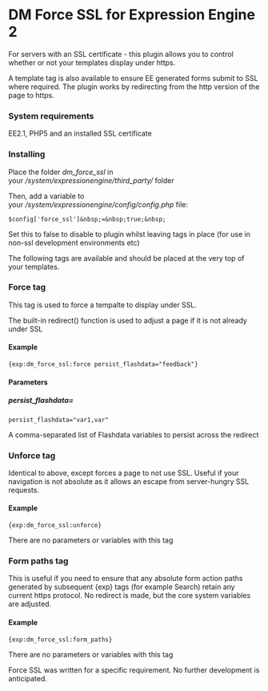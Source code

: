 DM Force SSL for Expression Engine 2
=========

For servers with an SSL certificate - this plugin allows you to control whether or not your templates display under https.

A template tag is also available to ensure EE generated forms submit to SSL where required. The plugin works by redirecting from the http version of the page to https.

### System requirements

EE2.1, PHP5 and an installed SSL certificate

### Installing

Place the folder&nbsp;*dm\_force\_ssl*&nbsp;in your&nbsp;*/system/expressionengine/third_party/*&nbsp;folder

Then, add a variable to your&nbsp;*/system/expressionengine/config/config.php*&nbsp;file:

`$config['force_ssl']&nbsp;=&nbsp;true;&nbsp;`

Set this to false to disable to plugin whilst leaving tags in place (for use in non-ssl development environments etc)

The following tags are available and should be placed at the very top of your templates.

### Force tag

This tag is used to force a tempalte to display under SSL.

The built-in redirect() function is used to adjust a page if it is not already under SSL

#### Example

`{exp:dm_force_ssl:force persist_flashdata="feedback"}`

#### Parameters

##### persist_flashdata=

`persist_flashdata="var1,var"`

A comma-separated list of Flashdata variables to persist across the redirect

### Unforce tag

Identical to above, except forces a page to not use SSL. Useful if your navigation is not absolute as it allows an escape from server-hungry SSL requests.

#### Example

`{exp:dm_force_ssl:unforce}`

There are no parameters or variables with this tag

### Form paths tag

This is useful if you need to ensure that any absolute form action paths generated by subsequent {exp} tags (for example Search)
 retain any current https protocol. No redirect is made, but the core system variables are adjusted.

#### Example

`{exp:dm_force_ssl:form_paths}`

There are no parameters or variables with this tag

Force SSL was written for a specific requirement. No further development is anticipated.